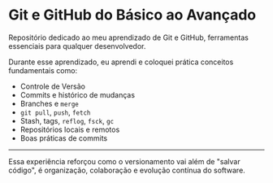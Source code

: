 # Git e GitHub do Básico ao Avançado

Repositório dedicado ao meu aprendizado de Git e GitHub, ferramentas essenciais para qualquer desenvolvedor.

Durante esse aprendizado, eu aprendi e coloquei prática conceitos fundamentais como:
 - Controle de Versão
 - Commits e histórico de mudanças
 - Branches e ```merge```
 - ```git pull```, ```push```, ```fetch```
 - Stash, tags, ```reflog```, ```fsck```, ```gc```
 - Repositórios locais e remotos
 - Boas práticas de commits

---

Essa experiência reforçou como o versionamento vai além de "salvar código", é organização, colaboração e evolução contínua do software.
